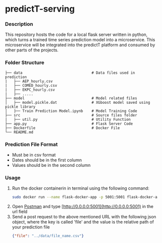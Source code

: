 # predictT-serving


### Description
This repository hosts the code for a local flask server written in python, which turns a trained time series prediction model into a microservice. This microservice will be integrated into the predictT platform and consumed by other parts of the projects.

### Folder Structure

    ├── data                                # Data files used in prediction
    |   ├── AEP_hourly.csv
    |   ├── COMED_hourly.csv
    |   ├── EKPC_hourly.csv
    |   ├── .....
    ├── model                               # Model related files
    │   ├── model.pickle.dat                # XGboost model saved using pickle library
    │   ├── Train Prediction Model.ipynb    # Model Training Code
    ├── src                                 # Source files folder
    |   ├── util.py                         # Utility Function
    ├── app.py                              # Flask Server Code
    ├── Dockerfile                          # Docker File
    └── README.md
    
### Prediction File Format
* Must be in csv format
* Dates should be in the first column
* Values should be in the second column
### Usage
1. Run the docker containerin in terminal using the following command:
    ```bash
    sudo docker run --name flask-docker-app -p 5001:5001 flask-docker-app
    ```
2. Open [Postman](https://www.getpostman.com/downloads/) and type [http://0.0.0.0:5001](http://0.0.0.0:5001)</b> in the url field
3. Send a post request to the above mentioned URL with the following json object, where the key is called 'file' and the value is the relative path of your prediction file
    ```json
    {"file": "../data/file_name.csv"}
    ```
